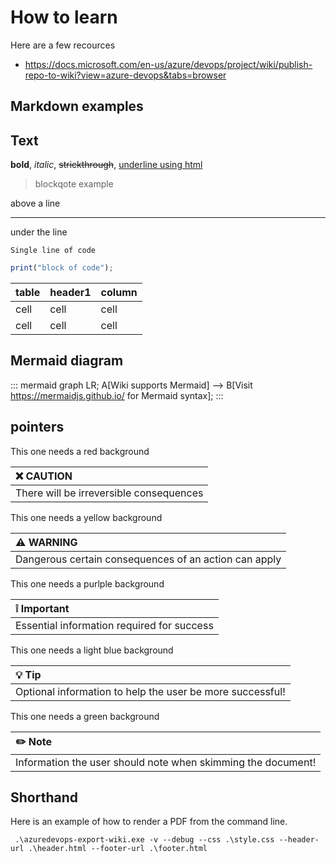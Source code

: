 # How to learn

Here are a few recources

* https://docs.microsoft.com/en-us/azure/devops/project/wiki/publish-repo-to-wiki?view=azure-devops&tabs=browser

## Markdown examples

## Text

**bold**, _italic_, ~~strickthrough~~, <u>underline using html</u>

> blockqote example

above a line

----
under the line

`Single line of code`

``` js
print("block of code");
```


|table| header1 | column |
|----|----|----|
|cell  |cell  |cell  |
|cell  |cell  |cell  |


## Mermaid diagram

::: mermaid
 graph LR;
 A[Wiki supports Mermaid] --> B[Visit https://mermaidjs.github.io/ for Mermaid syntax];
:::

## pointers

This one needs a red background

<div class="is-caution">

| :x: **CAUTION**  |
|:----|
| There will be irreversible consequences|
</div>

This one needs a yellow background

<div class="is-warning">

| :warning: **WARNING**  |
|:----|
| Dangerous certain consequences of an action can apply|
</div>

This one needs a purlple background

<div class="is-important">

| :grey_exclamation: **Important**  |
|:----|
| Essential information required for success |
</div>

This one needs a light blue background

<div class="is-tip">

| :bulb: **Tip**  |
|:----|
| Optional information to help the user be more successful!|
</div>

This one needs a green background

<div class="is-note">

| :pencil2: **Note**  |
|:----|
| Information the user should note when skimming the document! |
</div>

## Shorthand

Here is an example of how to render a PDF from the command line.

```
 .\azuredevops-export-wiki.exe -v --debug --css .\style.css --header-url .\header.html --footer-url .\footer.html
```


